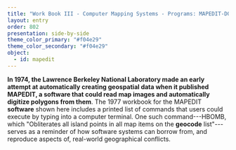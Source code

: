 ```yaml
---
title: "Work Book III - Computer Mapping Systems - Programs: MAPEDIT-DOBEDO-CARTE"
layout: entry
order: 802
presentation: side-by-side
theme_color_primary: "#f04e29"
theme_color_secondary: "#f04e29"
object:
  - id: mapedit
---
```


**In 1974, the Lawrence Berkeley National Laboratory made an early attempt at automatically creating geospatial data when it published MAPEDIT, a software that could read map images and automatically digitize polygons from them**. The 1977 workbook for the MAPEDIT **software** shown here includes a printed list of commands that users could execute by typing into a computer terminal. One such command---HBOMB, which "Obliterates all island points in all map items on the **geocode** list"---serves as a reminder of how software systems can borrow from, and reproduce aspects of, real-world geographical conflicts.